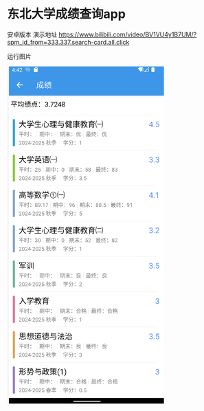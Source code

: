 
# 东北大学成绩查询app
安卓版本
演示地址
https://www.bilibili.com/video/BV1VU4y1B7UM/?spm_id_from=333.337.search-card.all.click

运行图片

![img.png](img.png)